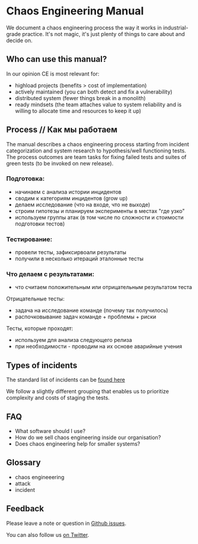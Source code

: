# Chaos Engineering Manual

<!-- ## Introduction -->

We document a chaos engineering process the way it works 
in industrial-grade practice. It's not magic, it's just 
plenty of things to care about and decide on.

## Who can use this manual?

In our opinion CE is most relevant for:

- highload projects (benefits > cost of implementation)
- actively maintained (you can both detect and fix a vulnerability)
- distributed system (fewer things break in a monolith)
- ready mindsets (the team attaches value to system reliability and is willing to allocate time and resources to keep it up)

## Process // Как мы работаем

The manual describes a chaos engineering process starting 
from incident categorization and system research to 
hypothesis/well functioning tests. The process outcomes are team tasks 
for fixing failed tests and suites of green tests (to be invoked on new release).

### Подготовка:

- начинаем с анализа истории инцидентов
- сводим к категориям инцидентов (grow up)
- делаем исследование (что на входе, что не выходе)
- строим гипотезы и планируем эксперименты в местах "где узко"
- используем группы атак (в том числе по сложности и стоимости подготовки тестов)

### Тестирование:

- провели тесты, зафиксирвоали результаты
- получили в несколько итераций эталонные тесты 

### Что делаем с результатами:

- что считаем положительным или отрицательным результатом теста

Отрицательные тесты:

- задача на исследование команде (почему так получилось)
- распочковывание задач команде + проблемы + риски

Тесты, которые проходят:

- используем для анализа следующего релиза
- при необходимости - проводим на их основе аварийные учения

## Types of incidents

The standard list of incidents can be [found here](https://www.gremlin.com/docs/infrastructure-layer/attacks/)

We follow a slightly different grouping that enables us to prioritize complexity and costs of staging the tests.


## FAQ

- What software should I use?
- How do we sell chaos engineering inside our organisation?
- Does chaos engineering help for smaller systems?

## Glossary

- chaos engineeering 
- attack
- incident

## Feedback 

Please leave a note or question in [Github issues](https://github.com/epogrebnyak/chaos-manual/issues).

You can also follow us [on Twitter](https://twitter.com/v10n10).
